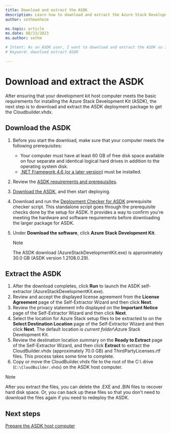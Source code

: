 ```yaml
---
title: Download and extract the ASDK 
description: Learn how to download and extract the Azure Stack Development Kit (ASDK).
author: sethmanheim

ms.topic: article
ms.date: 08/23/2023
ms.author: sethm

# Intent: As an ASDK user, I want to download and extract the ASDK so I can start using it.
# Keyword: download extract ASDK

---
```



# Download and extract the ASDK

After ensuring that your development kit host computer meets the basic requirements for installing the Azure Stack Development Kit (ASDK), the next step is to download and extract the ASDK deployment package to get the Cloudbuilder.vhdx.

## Download the ASDK

1. Before you start the download, make sure that your computer meets the following prerequisites:

   - Your computer must have at least 60 GB of free disk space available on four separate and identical logical hard drives in addition to the operating system disk.
   - [.NET Framework 4.6 (or a later version)](https://dotnet.microsoft.com/download/dotnet-framework-runtime/net46) must be installed.

1. Review the [ASDK requirements and prerequisites](asdk-deploy-considerations.md).
1. [Download the ASDK](https://aka.ms/azurestackdevkitdownloader), and then start deploying.
1. Download and run the [Deployment Checker for ASDK](https://github.com/Azure/AzureStack-Tools/blob/master/Deployment/asdk-prechecker.ps1) prerequisite checker script. This standalone script goes through the prerequisite checks done by the setup for ASDK. It provides a way to confirm you're meeting the hardware and software requirements before downloading the larger package for ASDK.
1. Under **Download the software**, click **Azure Stack Development Kit**.

   > [!NOTE]
   > The ASDK download (AzureStackDevelopmentKit.exe) is approximately 30.0 GB (ASDK version 1.2108.0.29).

## Extract the ASDK

1. After the download completes, click **Run** to launch the ASDK self-extractor (AzureStackDevelopmentKit.exe).
2. Review and accept the displayed license agreement from the **License Agreement** page of the Self-Extractor Wizard and then click **Next**.
3. Review the privacy statement info displayed on the **Important Notice** page of the Self-Extractor Wizard and then click **Next**.
4. Select the location for Azure Stack setup files to be extracted to on the **Select Destination Location** page of the Self-Extractor Wizard and then click **Next**. The default location is *current folder*\Azure Stack Development Kit.
5. Review the destination location summary on the **Ready to Extract** page of the Self-Extractor Wizard, and then click **Extract** to extract the CloudBuilder.vhdx (approximately 70.0 GB) and ThirdPartyLicenses.rtf files. This process takes some time to complete.
6. Copy or move the CloudBuilder.vhdx file to the root of the C:\ drive (`C:\CloudBuilder.vhdx`) on the ASDK host computer.

> [!NOTE]
> After you extract the files, you can delete the .EXE and .BIN files to recover hard disk space. Or, you can back up these files so that you don't need to download the files again if you need to redeploy the ASDK.

## Next steps

[Prepare the ASDK host computer](asdk-prepare-host.md)
